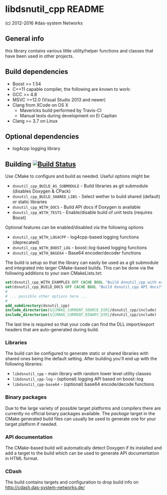 # libdsnutil_cpp README
(c) 2012-2016 #das-system Networks

## General info
this library contains various little utility/helper functions and classes that have been used in other projects.

## Build dependencies
* Boost >= 1.54
* C++11 capable compiler, the following are known to work:
 * GCC >= 4.8
 * MSVC >=12.0 (Visual Studio 2013 and newer)
 * Clang from XCode on OS X
   * Mavericks build performed by Travis-CI
   * Manual tests during development on El Capitan
 * Clang >= 3.7 on Linux


## Optional dependencies
* log4cpp logging library


## Building [![Build Status](https://travis-ci.org/png85/dsnutil_cpp.png?branch=master)](https://travis-ci.org/png85/dsnutil_cpp)
Use CMake to configure and build as needed. Useful options might be:

* `dsnutil_cpp_BUILD_AS_SUBMODULE` - Build libraries as git submodule (disables Doxygen & CPack)
* `dsnutil_cpp_BUILD_SHARED_LIBS`  - Select wether to build shared (default) or static libraries
* `dsnutil_cpp_WITH_DOCS`          - Build API docs if Doxygen is available
* `dsnutil_cpp_WITH_TESTS`         - Enable/disable build of unit tests (requires Boost)

Optional features can be enabled/disabled via the following options
* `dsnutil_cpp_WITH_LOG4CPP`   - log4cpp-based logging functions (deprecated)
* `dsnutil_cpp_WITH_BOOST_LOG` - boost::log-based logging functions
* `dsnutil_cpp_WITH_BASE64`    - Base64 encoder/decoder functions

The build is setup so that the library can easily be used as a git submodule and integrated into larger CMake-based
builds. This can be done via the following additions to your own CMakeLists.txt:

```CMake
set(dsnutil_cpp_WITH_EXAMPLES OFF CACHE BOOL "Build dsnutil_cpp with examples?")
set(dsnutil_cpp_BUILD_DOCS OFF CACHE BOOL "Build dsnutil_cpp API docs?")
#
# ... possible other options here ...
#
add_subdirectory(dsnutil_cpp)
include_directories(${CMAKE_CURRENT_SOURCE_DIR}/dsnutil_cpp/include)
include_directories(${CMAKE_CURRENT_BINARY_DIR}/dsnutil_cpp/include)
```

The last line is required so that your code can find the DLL import/export headers that are auto-generated during build.

### Libraries
The build can be configured to generate static or shared libraries with shared ones being the default setting.
After building you'll end up with the following libraries:
* `libdsnutil_cpp`        - main library with random lower level utility classes
* `libdsnutil_cpp-log`    - (optional) logging API based on boost::log
* `libdsnutil_cpp-base64` - (optional) base64 encode/decode functions


### Binary packages
Due to the large variety of possible target platforms and compilers there are currently no official binary packages available.
The *package* target in the CMake generated build files can usually be used to generate one for your target platform if needed.


### API documentation
The CMake-based build will automatically detect Doxygen if its installed and add a target to the build which can be used to generate API documentation in HTML format.


### CDash
The build contains targets and configuration to drop build info on http://cdash.das-system-networks.de/
